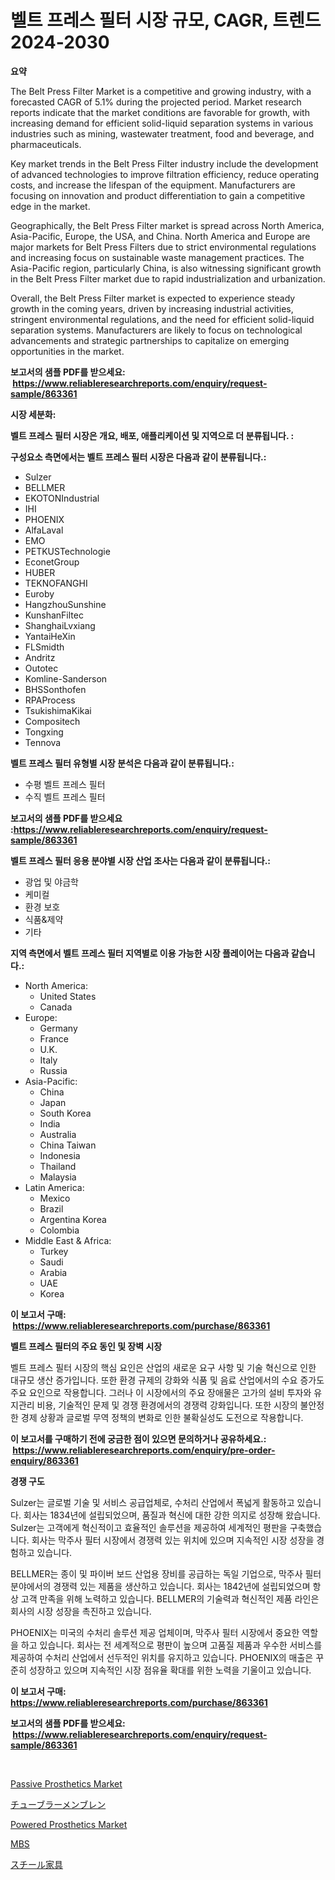 <p><h1>벨트 프레스 필터 시장 규모, CAGR, 트렌드 2024-2030</h1></p><p><strong>요약</strong></p>
<p><p>The Belt Press Filter Market is a competitive and growing industry, with a forecasted CAGR of 5.1% during the projected period. Market research reports indicate that the market conditions are favorable for growth, with increasing demand for efficient solid-liquid separation systems in various industries such as mining, wastewater treatment, food and beverage, and pharmaceuticals. </p><p>Key market trends in the Belt Press Filter industry include the development of advanced technologies to improve filtration efficiency, reduce operating costs, and increase the lifespan of the equipment. Manufacturers are focusing on innovation and product differentiation to gain a competitive edge in the market.</p><p>Geographically, the Belt Press Filter market is spread across North America, Asia-Pacific, Europe, the USA, and China. North America and Europe are major markets for Belt Press Filters due to strict environmental regulations and increasing focus on sustainable waste management practices. The Asia-Pacific region, particularly China, is also witnessing significant growth in the Belt Press Filter market due to rapid industrialization and urbanization.</p><p>Overall, the Belt Press Filter market is expected to experience steady growth in the coming years, driven by increasing industrial activities, stringent environmental regulations, and the need for efficient solid-liquid separation systems. Manufacturers are likely to focus on technological advancements and strategic partnerships to capitalize on emerging opportunities in the market.</p></p>
<p><strong>보고서의 샘플 PDF를 받으세요: &nbsp;<a href="https://www.reliableresearchreports.com/enquiry/request-sample/863361">https://www.reliableresearchreports.com/enquiry/request-sample/863361</a></strong></p>
<p><strong>시장 세분화:</strong></p>
<p><strong> 벨트 프레스 필터 시장은 개요, 배포, 애플리케이션 및 지역으로 더 분류됩니다. :</strong></p>
<p><strong>구성요소 측면에서는 벨트 프레스 필터 시장은 다음과 같이 분류됩니다.:</strong></p>
<p><ul><li>Sulzer</li><li>BELLMER</li><li>EKOTONIndustrial</li><li>IHI</li><li>PHOENIX</li><li>AlfaLaval</li><li>EMO</li><li>PETKUSTechnologie</li><li>EconetGroup</li><li>HUBER</li><li>TEKNOFANGHI</li><li>Euroby</li><li>HangzhouSunshine</li><li>KunshanFiltec</li><li>ShanghaiLvxiang</li><li>YantaiHeXin</li><li>FLSmidth</li><li>Andritz</li><li>Outotec</li><li>Komline-Sanderson</li><li>BHSSonthofen</li><li>RPAProcess</li><li>TsukishimaKikai</li><li>Compositech</li><li>Tongxing</li><li>Tennova</li></ul></p>
<p><strong> 벨트 프레스 필터 유형별 시장 분석은 다음과 같이 분류됩니다.:</strong></p>
<p><ul><li>수평 벨트 프레스 필터</li><li>수직 벨트 프레스 필터</li></ul></p>
<p><strong>보고서의 샘플 PDF를 받으세요 :<a href="https://www.reliableresearchreports.com/enquiry/request-sample/863361">https://www.reliableresearchreports.com/enquiry/request-sample/863361</a></strong></p>
<p><strong> 벨트 프레스 필터 응용 분야별 시장 산업 조사는 다음과 같이 분류됩니다.:</strong></p>
<p><ul><li>광업 및 야금학</li><li>케미컬</li><li>환경 보호</li><li>식품&제약</li><li>기타</li></ul></p>
<p><strong>지역 측면에서 벨트 프레스 필터 지역별로 이용 가능한 시장 플레이어는 다음과 같습니다.:</strong></p>
<p><ul>
    <li>
        North America:
        <ul>
            <li>United States</li>
            <li>Canada</li>
        </ul>
    </li>
    <li>
        Europe:
        <ul>
            <li>Germany</li>
            <li>France</li>
            <li>U.K.</li>
            <li>Italy</li>
            <li>Russia</li>
        </ul>
    </li>
    <li>
        Asia-Pacific:
        <ul>
            <li>China</li>
            <li>Japan</li>
            <li>South Korea</li>
            <li>India</li>
            <li>Australia</li>
            <li>China Taiwan</li>
            <li>Indonesia</li>
            <li>Thailand</li>
            <li>Malaysia</li>
        </ul>
    </li>
    <li>
        Latin America:
        <ul>
            <li>Mexico</li>
            <li>Brazil</li>
            <li>Argentina Korea</li>
            <li>Colombia</li>
        </ul>
    </li>
    <li>
        Middle East & Africa:
        <ul>
            <li>Turkey</li>
            <li>Saudi</li>
            <li>Arabia</li>
            <li>UAE</li>
            <li>Korea</li>
        </ul>
    </li>
    </ul></p>
<p><strong>이 보고서 구매: &nbsp;<a href="https://www.reliableresearchreports.com/purchase/863361">https://www.reliableresearchreports.com/purchase/863361</a></strong></p>
<p><strong>벨트 프레스 필터의 주요 동인 및 장벽 시장</strong></p>
<p><p>벨트 프레스 필터 시장의 핵심 요인은 산업의 새로운 요구 사항 및 기술 혁신으로 인한 대규모 생산 증가입니다. 또한 환경 규제의 강화와 식품 및 음료 산업에서의 수요 증가도 주요 요인으로 작용합니다. 그러나 이 시장에서의 주요 장애물은 고가의 설비 투자와 유지관리 비용, 기술적인 문제 및 경쟁 환경에서의 경쟁력 강화입니다. 또한 시장의 불안정한 경제 상황과 글로벌 무역 정책의 변화로 인한 불확실성도 도전으로 작용합니다.</p></p>
<p><strong>이 보고서를 구매하기 전에 궁금한 점이 있으면 문의하거나 공유하세요.: &nbsp;<a href="https://www.reliableresearchreports.com/enquiry/pre-order-enquiry/863361">https://www.reliableresearchreports.com/enquiry/pre-order-enquiry/863361</a></strong></p>
<p><strong>경쟁 구도</strong></p>
<p><p>Sulzer는 글로벌 기술 및 서비스 공급업체로, 수처리 산업에서 폭넓게 활동하고 있습니다. 회사는 1834년에 설립되었으며, 품질과 혁신에 대한 강한 의지로 성장해 왔습니다. Sulzer는 고객에게 혁신적이고 효율적인 솔루션을 제공하여 세계적인 평판을 구축했습니다. 회사는 막주사 필터 시장에서 경쟁력 있는 위치에 있으며 지속적인 시장 성장을 경험하고 있습니다.</p><p>BELLMER는 종이 및 파이버 보드 산업용 장비를 공급하는 독일 기업으로, 막주사 필터 분야에서의 경쟁력 있는 제품을 생산하고 있습니다. 회사는 1842년에 설립되었으며 항상 고객 만족을 위해 노력하고 있습니다. BELLMER의 기술력과 혁신적인 제품 라인은 회사의 시장 성장을 촉진하고 있습니다.</p><p>PHOENIX는 미국의 수처리 솔루션 제공 업체이며, 막주사 필터 시장에서 중요한 역할을 하고 있습니다. 회사는 전 세계적으로 평판이 높으며 고품질 제품과 우수한 서비스를 제공하여 수처리 산업에서 선두적인 위치를 유지하고 있습니다. PHOENIX의 매출은 꾸준히 성장하고 있으며 지속적인 시장 점유율 확대를 위한 노력을 기울이고 있습니다.</p></p>
<p><strong>이 보고서 구매: &nbsp; <a href="https://www.reliableresearchreports.com/purchase/863361">https://www.reliableresearchreports.com/purchase/863361</a></strong></p>
<p><strong>보고서의 샘플 PDF를 받으세요: &nbsp;<a href="https://www.reliableresearchreports.com/enquiry/request-sample/863361">https://www.reliableresearchreports.com/enquiry/request-sample/863361</a></strong><strong></strong></p>
<p>&nbsp;</p>
<p><p><a href="https://issuu.com/reportprime-2/docs/passive-prosthetics-market-size-2030.pptx">Passive Prosthetics Market</a></p><p><a href="https://github.com/ksxzwxabcuynh011/Market-Research-Report-List-1/blob/main/91857874242.md">チューブラーメンブレン</a></p><p><a href="https://issuu.com/reportprime-2/docs/powered-prosthetics-market-size-2030.pptx">Powered Prosthetics Market</a></p><p><a href="https://github.com/mcbeesbxa270/Market-Research-Report-List-1/blob/main/45466664243.md">MBS</a></p><p><a href="https://medium.com/@deonboer2023/%E9%8B%BC%E5%AE%B6%E5%85%B7%E5%B8%82%E5%A0%B4%E8%A6%8F%E6%A8%A1%E3%81%AF-%E3%82%B0%E3%83%AD%E3%83%BC%E3%83%90%E3%83%AB%E7%94%A3%E6%A5%AD%E3%81%AB%E3%81%8A%E3%81%91%E3%82%8B%E6%9C%80%E9%81%A9%E3%81%AA%E3%83%9E%E3%83%BC%E3%82%B1%E3%83%86%E3%82%A3%E3%83%B3%E3%82%B0%E3%83%81%E3%83%A3%E3%83%8D%E3%83%AB%E3%82%92%E6%98%8E%E3%82%89%E3%81%8B%E3%81%AB%E3%81%99%E3%82%8B-04dde08f660c">スチール家具</a></p></p>